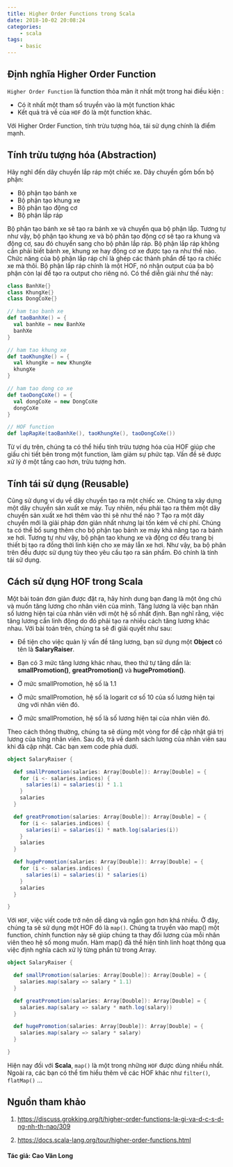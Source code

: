 ```yaml
---
title: Higher Order Functions trong Scala
date: 2018-10-02 20:08:24
categories: 
    - scala
tags: 
    - basic
---
```

## Định nghĩa Higher Order Function
`Higher Order Function` là function thỏa mãn ít nhất một trong hai điều kiện :
- Có ít nhất một tham số truyền vào là một function khác
- Kết quả trả về của `HOF` đó là một function khác.

Với Higher Order Function, tính trừu tượng hóa, tái sử dụng chính là điểm mạnh.

<!-- more -->

## Tính trừu tượng hóa (Abstraction) 
Hãy nghĩ đến dây chuyền lắp ráp một chiếc xe. Dây chuyền gồm bốn bộ phận:
- Bộ phận tạo bánh xe
- Bộ phận tạo khung xe
- Bộ phận tạo động cơ
- Bộ phận lắp ráp

Bộ phận tạo bánh xe sẽ tạo ra bánh xe và chuyển qua bộ phận lắp. Tương tự như vậy, bộ phận tạo khung xe và bộ phân tạo động cợ sẽ tạo ra khung và động cơ, sau đó chuyển sang cho bộ phân lắp ráp. Bộ phận lắp ráp không cần phải biết bánh xe, khung xe hay động cơ xe được tạo ra như thế nào. Chức năng của bộ phận lắp ráp chỉ là ghép các thành phần để tạo ra chiếc xe mà thôi. Bộ phận lắp ráp chính là một HOF, nó nhận output của ba bộ phận còn lại để tạo ra output cho riêng nó. Có thể diễn giải như thế này:

```scala
class BanhXe{} 
class KhungXe{} 
class DongCoXe{} 

// ham tao banh xe 
def taoBanhXe() = { 
  val banhXe = new BanhXe 
  banhXe 
} 

// ham tao khung xe 
def taoKhungXe() = { 
  val khungXe = new KhungXe 
  khungXe 
} 

// ham tao dong co xe 
def taoDongCoXe() = { 
  val dongCoXe = new DongCoXe 
  dongCoXe 
} 

// HOF function 
def lapRapXe(taoBanhXe(), taoKhungXe(), taoDongCoXe()) 
```

Từ ví dụ trên, chúng ta có thể hiểu tính trừu tượng hóa của HOF giúp che giấu chi tiết bên trong một function, làm giảm sự phức tạp. Vấn đề sẽ được xử lý ở một tầng cao hơn, trừu tượng hơn.
 
## Tính tái sử dụng (Reusable)
Cũng sử dụng ví dụ về dây chuyền tạo ra một chiếc xe. Chúng ta xây dựng một dây chuyền sản xuất xe máy. Tuy nhiên, nếu phải tạo ra thêm một dây chuyền sản xuất xe hơi thêm vào thì sẽ như thế nào ? Tạo ra một dây chuyền mới là giải pháp đơn giản nhất nhưng lại tốn kém về chi phí. Chúng ta có thể bổ sung thêm cho bộ phận tạo bánh xe máy khả năng tạo ra bánh xe hơi. Tương tự như vậy, bộ phận tao khung xe và động cơ đều trang bị thiết bị tạo ra đồng thời linh kiện cho xe máy lẫn xe hơi. Như vậy, ba bộ phân trên đều được sử dụng tùy theo yêu cầu tạo ra sản phẩm. Đó chính là tính tái sử dụng.

## Cách sử dụng HOF trong Scala
Một bài toán đơn giản được đặt ra, hãy hình dung bạn đang là một ông chủ và muốn tăng lương cho nhân viên của mình. Tăng lương là việc bạn nhân số lương hiện tại của nhân viên với một hệ số nhất định. Bạn nghĩ rằng, việc tăng lương cần linh động do đó phải tạo ra nhiều cách tăng lương khác nhau. Với bài toán trên, chúng ta sẽ đi giải quyết như sau:

- Để tiện cho việc quản lý vấn đề tăng lương, bạn sử dụng một **Object** có tên là **SalaryRaiser**. 
- Bạn có 3 mức tăng lương khác nhau, theo thứ tự tăng dần là: **smallPromotion()**, **greatPromotion()** và **hugePromotion()**.

- Ở mức smallPromotion, hệ số là 1.1
- Ở mức smallPromotion, hệ số là logarit cơ số 10 của số lương hiện tại ứng với nhân viên đó.
- Ở mức smallPromotion, hệ số là số lương hiện tại của nhân viên đó.
 
Theo cách thông thường, chúng ta sẽ dùng một vòng for để cập nhật giá trị lương của từng nhân viên. Sau đó, trả về danh sách lương của nhân viên sau khi đã cập nhật. Các bạn xem code phía dưới.

```scala
object SalaryRaiser {

  def smallPromotion(salaries: Array[Double]): Array[Double] = {
    for (i <- salaries.indices) {
      salaries(i) = salaries(i) * 1.1
    }
    salaries
  }

  def greatPromotion(salaries: Array[Double]): Array[Double] = {
    for (i <- salaries.indices) {
      salaries(i) = salaries(i) * math.log(salaries(i))
    }
    salaries
  }

  def hugePromotion(salaries: Array[Double]): Array[Double] = {
    for (i <- salaries.indices) {
      salaries(i) = salaries(i) * salaries(i)
    }
    salaries
  }

}
```
 
Với `HOF`, việc viết code trở nên dễ dàng và ngắn gọn hơn khá nhiều. Ở đây, chúng ta sẽ sử dụng một HOF đó là `map()`. Chúng ta truyền vào map() một function, chính function này sẽ giúp chúng ta thay đổi lương của mỗi nhân viên theo hệ số  mong muốn.  Hàm map() đã thể hiện tính linh hoạt thông qua việc định nghĩa cách xử lý từng phần tử trong Array.

```scala
object SalaryRaiser {

  def smallPromotion(salaries: Array[Double]): Array[Double] = {
    salaries.map(salary => salary * 1.1)
  }

  def greatPromotion(salaries: Array[Double]): Array[Double] = {
    salaries.map(salary => salary * math.log(salary))
  }

  def hugePromotion(salaries: Array[Double]): Array[Double] = {
    salaries.map(salary => salary * salary)
  }

}
```

Hiện nay đối với **Scala**, `map()` là một trong những `HOF` được dùng nhiều nhất. Ngoài ra, các bạn có thể tìm hiểu thêm về các HOF khác như `filter()`, `flatMap()` …

## Nguồn tham khảo
1. https://discuss.grokking.org/t/higher-order-functions-la-gi-va-d-c-s-d-ng-nh-th-nao/309

2. https://docs.scala-lang.org/tour/higher-order-functions.html

#### Tác giả: Cao Văn Long